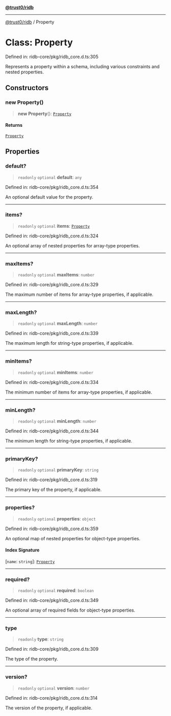 [**@trust0/ridb**](../README.md)

***

[@trust0/ridb](../README.md) / Property

# Class: Property

Defined in: ridb-core/pkg/ridb\_core.d.ts:305

Represents a property within a schema, including various constraints and nested properties.

## Constructors

### new Property()

> **new Property**(): [`Property`](Property.md)

#### Returns

[`Property`](Property.md)

## Properties

### default?

> `readonly` `optional` **default**: `any`

Defined in: ridb-core/pkg/ridb\_core.d.ts:354

An optional default value for the property.

***

### items?

> `readonly` `optional` **items**: [`Property`](Property.md)

Defined in: ridb-core/pkg/ridb\_core.d.ts:324

An optional array of nested properties for array-type properties.

***

### maxItems?

> `readonly` `optional` **maxItems**: `number`

Defined in: ridb-core/pkg/ridb\_core.d.ts:329

The maximum number of items for array-type properties, if applicable.

***

### maxLength?

> `readonly` `optional` **maxLength**: `number`

Defined in: ridb-core/pkg/ridb\_core.d.ts:339

The maximum length for string-type properties, if applicable.

***

### minItems?

> `readonly` `optional` **minItems**: `number`

Defined in: ridb-core/pkg/ridb\_core.d.ts:334

The minimum number of items for array-type properties, if applicable.

***

### minLength?

> `readonly` `optional` **minLength**: `number`

Defined in: ridb-core/pkg/ridb\_core.d.ts:344

The minimum length for string-type properties, if applicable.

***

### primaryKey?

> `readonly` `optional` **primaryKey**: `string`

Defined in: ridb-core/pkg/ridb\_core.d.ts:319

The primary key of the property, if applicable.

***

### properties?

> `readonly` `optional` **properties**: `object`

Defined in: ridb-core/pkg/ridb\_core.d.ts:359

An optional map of nested properties for object-type properties.

#### Index Signature

\[`name`: `string`\]: [`Property`](Property.md)

***

### required?

> `readonly` `optional` **required**: `boolean`

Defined in: ridb-core/pkg/ridb\_core.d.ts:349

An optional array of required fields for object-type properties.

***

### type

> `readonly` **type**: `string`

Defined in: ridb-core/pkg/ridb\_core.d.ts:309

The type of the property.

***

### version?

> `readonly` `optional` **version**: `number`

Defined in: ridb-core/pkg/ridb\_core.d.ts:314

The version of the property, if applicable.
